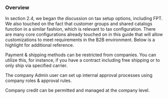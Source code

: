 ### Overview

In section 2.4, we began the discussion on tax setup options, including FPT. We also touched on the fact that customer groups and shared catalogs function in a similar fashion, which is relevant to tax configuration. There are many core configurations already touched on in this guide that will allow customizations to meet requirements in the B2B environment. Below is a highlight for additional reference.

Payment & shipping methods can be restricted from companies. You can utilize this, for instance, if you have a contract including free shipping or to only ship via specified carrier.

The company Admin user can set up internal approval processes using company roles & approval rules.

Company credit can be permitted and managed at the company level.
